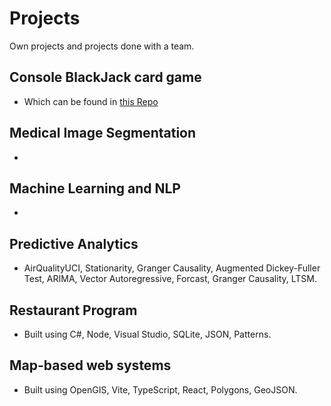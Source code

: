 # Projects
Own projects and projects done with a team.


## Console BlackJack card game
- Which can be found in [this Repo](https://github.com/ABergli/ConsoleBlackJack)

## Medical Image Segmentation
- 

## Machine Learning and NLP
- 

## Predictive Analytics
- AirQualityUCI, Stationarity, Granger Causality, Augmented Dickey-Fuller Test, ARIMA, Vector Autoregressive, Forcast, Granger Causality, LTSM.

## Restaurant Program
- Built using C#, Node, Visual Studio, SQLite, JSON, Patterns.

## Map-based web systems
- Built using OpenGIS, Vite, TypeScript, React, Polygons, GeoJSON.

